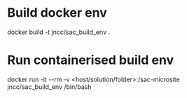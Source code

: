 Build docker env
================

docker build -t jncc/sac_build_env .

Run containerised build env
===========================

docker run -it --rm -v <host/solution/folder>:/sac-microsite jncc/sac_build_env /bin/bash